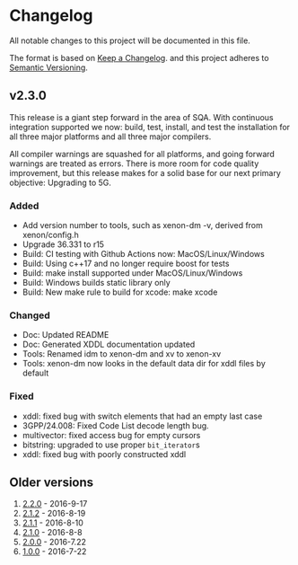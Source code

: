 # Changelog
All notable changes to this project will be documented in this file.

The format is based on [Keep a Changelog].
and this project adheres to [Semantic Versioning].

## v2.3.0

This release is a giant step forward in the area of SQA.
With continuous integration supported we now:
build, test, install, and test the installation for
all three major platforms and all three major compilers.

All compiler warnings are squashed for all platforms, and going forward
warnings are treated as errors.
There is more room for code quality improvement, but this release makes for
a solid base for our next primary objective: Upgrading to 5G.

### Added

- Add version number to tools, such as xenon-dm -v, derived from xenon/config.h
- Upgrade 36.331 to r15
- Build: CI testing with Github Actions now: MacOS/Linux/Windows
- Build: Using c++17 and no longer require boost for tests
- Build: make install supported under MacOS/Linux/Windows
- Build: Windows builds static library only
- Build: New make rule to build for xcode: make xcode
 
### Changed

- Doc: Updated README
- Doc: Generated XDDL documentation updated
- Tools: Renamed idm to xenon-dm and xv to xenon-xv
- Tools: xenon-dm now looks in the default data dir for xddl files by default

### Fixed

- xddl: fixed bug with switch elements that had an empty last case
- 3GPP/24.008: Fixed Code List decode length bug.
- multivector: fixed access bug for empty cursors
- bitstring: upgraded to use proper `bit_iterator`s
- xddl: fixed bug with poorly constructed xddl

## Older versions

1. [2.2.0] - 2016-9-17
2. [2.1.2] - 2016-8-19
3. [2.1.1] - 2016-8-10
4. [2.1.0] - 2016-8-8
5. [2.0.0] - 2016-7.22
6. [1.0.0] - 2016-7-22

[Keep a Changelog]: https://keepachangelog.com/en/1.0.0/
[Semantic Versioning]: https://semver.org/spec/v2.0.0.html/

[2.2.0]: https://github.com/intrig/xenon/releases/tag/v2.2.0
[2.1.2]: https://github.com/intrig/xenon/releases/tag/v2.1.2
[2.1.1]: https://github.com/intrig/xenon/releases/tag/v2.1.1
[2.1.0]: https://github.com/intrig/xenon/releases/tag/v2.1.0
[2.0.0]: https://github.com/intrig/xenon/releases/tag/v2.0.0
[1.0.0]: https://github.com/intrig/xenon/releases/tag/v1.0.0

